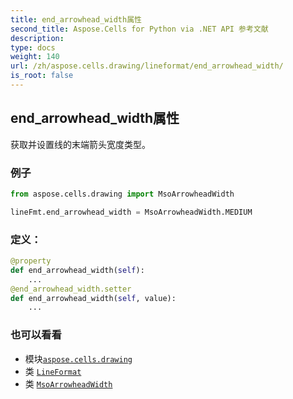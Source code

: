 ```yaml
---
title: end_arrowhead_width属性
second_title: Aspose.Cells for Python via .NET API 参考文献
description:
type: docs
weight: 140
url: /zh/aspose.cells.drawing/lineformat/end_arrowhead_width/
is_root: false
---
```

## end_arrowhead_width属性

获取并设置线的末端箭头宽度类型。

### 例子

```python
from aspose.cells.drawing import MsoArrowheadWidth

lineFmt.end_arrowhead_width = MsoArrowheadWidth.MEDIUM

```
### 定义：
```python
@property
def end_arrowhead_width(self):
    ...
@end_arrowhead_width.setter
def end_arrowhead_width(self, value):
    ...
```

### 也可以看看
* 模块[`aspose.cells.drawing`](../../)
* 类 [`LineFormat`](/cells/python-net/zh/aspose.cells.drawing/lineformat)
* 类 [`MsoArrowheadWidth`](/cells/python-net/zh/aspose.cells.drawing/msoarrowheadwidth)
